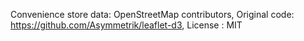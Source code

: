 Convenience store data: OpenStreetMap contributors,
Original code: https://github.com/Asymmetrik/leaflet-d3,
License : MIT
